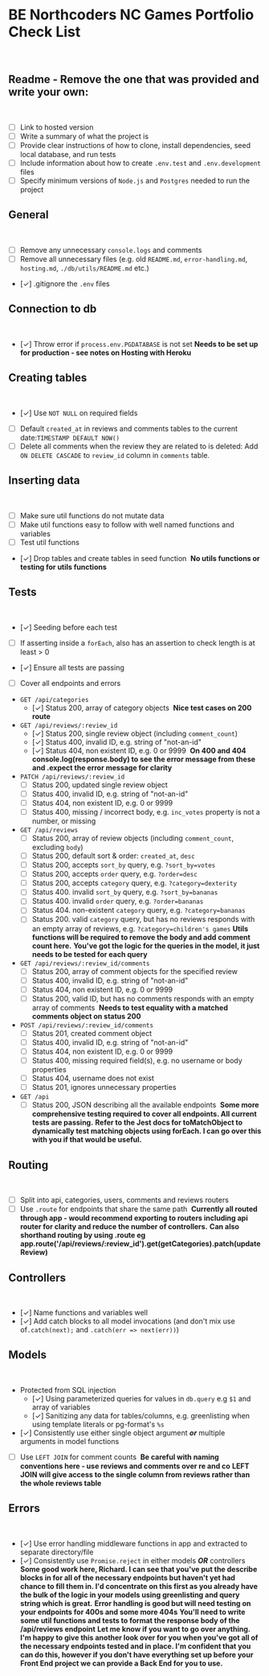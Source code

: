 # BE Northcoders NC Games Portfolio Check List
​
## Readme - Remove the one that was provided and write your own:
​
- [ ] Link to hosted version
- [ ] Write a summary of what the project is
- [ ] Provide clear instructions of how to clone, install dependencies, seed local database, and run tests
- [ ] Include information about how to create `.env.test` and `.env.development` files
- [ ] Specify minimum versions of `Node.js` and `Postgres` needed to run the project
​
## General
​
- [ ] Remove any unnecessary `console.logs` and comments
- [ ] Remove all unnecessary files (e.g. old `README.md`, `error-handling.md`, `hosting.md`, `./db/utils/README.md` etc.)
- [✓] .gitignore the `.env` files
​
## Connection to db
​
- [✓] Throw error if `process.env.PGDATABASE` is not set
​
**Needs to be set up for production - see notes on Hosting with Heroku**
​
## Creating tables
​
- [✓] Use `NOT NULL` on required fields
- [ ] Default `created_at` in reviews and comments tables to the current date:`TIMESTAMP DEFAULT NOW()`
- [ ] Delete all comments when the review they are related to is deleted: Add `ON DELETE CASCADE` to `review_id` column in `comments` table.
​
## Inserting data
​
- [ ] Make sure util functions do not mutate data
- [ ] Make util functions easy to follow with well named functions and variables
- [ ] Test util functions
- [✓] Drop tables and create tables in seed function
​
**No utils functions or testing for utils functions**
​
## Tests
​
- [✓] Seeding before each test
- [ ] If asserting inside a `forEach`, also has an assertion to check length is at least > 0
- [✓] Ensure all tests are passing
- [ ] Cover all endpoints and errors
​
- `GET /api/categories`
​
  - [✓] Status 200, array of category objects
​
**Nice test cases on 200 route**
​
- `GET /api/reviews/:review_id`
​
  - [✓] Status 200, single review object (including `comment_count`)
  - [✓] Status 400, invalid ID, e.g. string of "not-an-id"
  - [✓] Status 404, non existent ID, e.g. 0 or 9999
​
**On 400 and 404 console.log(response.body) to see the error message from these and .expect the error message for clarity**
​
- `PATCH /api/reviews/:review_id`
​
  - [ ] Status 200, updated single review object
  - [ ] Status 400, invalid ID, e.g. string of "not-an-id"
  - [ ] Status 404, non existent ID, e.g. 0 or 9999
  - [ ] Status 400, missing / incorrect body, e.g. `inc_votes` property is not a number, or missing
​
- `GET /api/reviews`
​
  - [ ] Status 200, array of review objects (including `comment_count`, excluding `body`)
  - [ ] Status 200, default sort & order: `created_at`, `desc`
  - [ ] Status 200, accepts `sort_by` query, e.g. `?sort_by=votes`
  - [ ] Status 200, accepts `order` query, e.g. `?order=desc`
  - [ ] Status 200, accepts `category` query, e.g. `?category=dexterity`
  - [ ] Status 400. invalid `sort_by` query, e.g. `?sort_by=bananas`
  - [ ] Status 400. invalid `order` query, e.g. `?order=bananas`
  - [ ] Status 404. non-existent `category` query, e.g. `?category=bananas`
  - [ ] Status 200. valid `category` query, but has no reviews responds with an empty array of reviews, e.g. `?category=children's games`
​
**Utils functions will be required to remove the body and add comment count here.**
**You've got the logic for the queries in the model, it just needs to be tested for each query**
​
- `GET /api/reviews/:review_id/comments`
​
  - [ ] Status 200, array of comment objects for the specified review
  - [ ] Status 400, invalid ID, e.g. string of "not-an-id"
  - [ ] Status 404, non existent ID, e.g. 0 or 9999
  - [ ] Status 200, valid ID, but has no comments responds with an empty array of comments
​
**Needs to test equality with a matched comments object on status 200**
​
- `POST /api/reviews/:review_id/comments`
​
  - [ ] Status 201, created comment object
  - [ ] Status 400, invalid ID, e.g. string of "not-an-id"
  - [ ] Status 404, non existent ID, e.g. 0 or 9999
  - [ ] Status 400, missing required field(s), e.g. no username or body properties
  - [ ] Status 404, username does not exist
  - [ ] Status 201, ignores unnecessary properties
​
- `GET /api`
​
  - [ ] Status 200, JSON describing all the available endpoints
​
**Some more comprehensive testing required to cover all endpoints. All current tests are passing.**
**Refer to the Jest docs for toMatchObject to dynamically test matching objects using forEach. I can go over this with you if that would be useful.**
​
## Routing
​
- [ ] Split into api, categories, users, comments and reviews routers
- [ ] Use `.route` for endpoints that share the same path
​
**Currently all routed through app - would recommend exporting to routers including api router for clarity and reduce the number of controllers.**
**Can also shorthand routing by using .route eg app.route('/api/reviews/:review_id').get(getCategories).patch(updateReview)**
​
## Controllers
​
- [✓] Name functions and variables well
- [✓] Add catch blocks to all model invocations (and don't mix use of`.catch(next);` and `.catch(err => next(err))`)
​
## Models
​
- Protected from SQL injection
  - [✓] Using parameterized queries for values in `db.query` e.g `$1` and array of variables
  - [✓] Sanitizing any data for tables/columns, e.g. greenlisting when using template literals or pg-format's `%s`
- [✓] Consistently use either single object argument _**or**_ multiple arguments in model functions
- [ ] Use `LEFT JOIN` for comment counts
​
**Be careful with naming conventions here - use reviews and comments over re and co**
**LEFT JOIN will give access to the single column from reviews rather than the whole reviews table**
​
## Errors
​
- [✓] Use error handling middleware functions in app and extracted to separate directory/file
- [✓] Consistently use `Promise.reject` in either models _**OR**_ controllers
​
**Some good work here, Richard. I can see that you've put the describe blocks in for all of the necessary endpoints 
but haven't yet had chance to fill them in. I'd concentrate on this first as you already have the bulk of the logic 
in your models using greenlisting and query string which is great.**
**Error handling is good but will need testing on your endpoints for 400s and some more 404s**
**You'll need to write some util functions and tests to format the response body of the /api/reviews endpoint**
**Let me know if you want to go over anything. I'm happy to give this another look over for you when you've got all 
of the necessary endpoints tested and in place. I'm confident that you can do this, however if you don't have 
everything set up before your Front End project we can provide a Back End for you to use.**